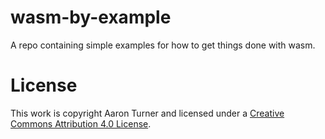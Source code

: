 # wasm-by-example

A repo containing simple examples for how to get things done with wasm.

# License

This work is copyright Aaron Turner and licensed under a [Creative Commons Attribution 4.0 License](https://creativecommons.org/licenses/by/4.0/).
